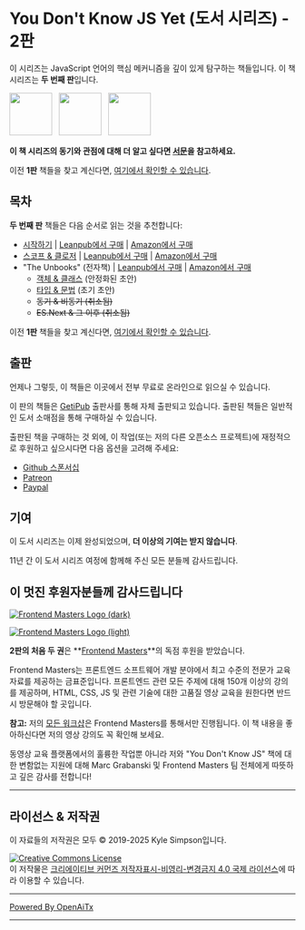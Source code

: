 # You Don't Know JS Yet (도서 시리즈) - 2판

이 시리즈는 JavaScript 언어의 핵심 메커니즘을 깊이 있게 탐구하는 책들입니다. 이 책 시리즈는 **두 번째 판**입니다.

<a href="https://leanpub.com/ydkjsy-get-started"><img src="get-started/images/cover.png" width="75"></a>&nbsp;&nbsp;
<a href="https://leanpub.com/ydkjsy-scope-closures"><img src="scope-closures/images/cover.png" width="75"></a>&nbsp;&nbsp;
<a href="https://leanpub.com/ydkjsy-unbooks"><img src="unbooks-cover.png" width="75"></a>

**이 책 시리즈의 동기와 관점에 대해 더 알고 싶다면 [서문](preface.md)을 참고하세요.**

이전 **1판** 책들을 찾고 계신다면, [여기에서 확인할 수 있습니다](https://github.com/getify/You-Dont-Know-JS/blob/1st-ed/README.md).

## 목차

**두 번째 판** 책들은 다음 순서로 읽는 것을 추천합니다:

* [시작하기](get-started/README.md) | [Leanpub에서 구매](https://leanpub.com/ydkjsy-get-started) | [Amazon에서 구매](https://www.amazon.com/dp/B084BNMN7T)
* [스코프 & 클로저](scope-closures/README.md) | [Leanpub에서 구매](https://leanpub.com/ydkjsy-scope-closures) | [Amazon에서 구매](https://www.amazon.com/dp/B08634PZ3N)
* "The Unbooks" (전자책) | [Leanpub에서 구매](https://leanpub.com/ydkjsy-unbooks) | [Amazon에서 구매](https://www.amazon.com/dp/B0F7H1DN5S)
    - [객체 & 클래스](objects-classes/README.md) (안정화된 초안)
    - [타입 & 문법](types-grammar/README.md) (초기 초안)
    - ~~동기 & 비동기 (취소됨)~~
    - ~~ES.Next & 그 이후 (취소됨)~~

이전 **1판** 책들을 찾고 계신다면, [여기에서 확인할 수 있습니다](https://github.com/getify/You-Dont-Know-JS/blob/1st-ed/README.md).

## 출판

언제나 그렇듯, 이 책들은 이곳에서 전부 무료로 온라인으로 읽으실 수 있습니다.

이 판의 책들은 [GetiPub](https://geti.pub) 출판사를 통해 자체 출판되고 있습니다. 출판된 책들은 일반적인 도서 소매점을 통해 구매하실 수 있습니다.

출판된 책을 구매하는 것 외에, 이 작업(또는 저의 다른 오픈소스 프로젝트)에 재정적으로 후원하고 싶으시다면 다음 옵션을 고려해 주세요:

* [Github 스폰서십](https://github.com/users/getify/sponsorship)
* [Patreon](https://www.patreon.com/getify)
* [Paypal](https://www.paypal.me/getify)

## 기여

이 도서 시리즈는 이제 완성되었으며, **더 이상의 기여는 받지 않습니다**.

11년 간 이 도서 시리즈 여정에 함께해 주신 모든 분들께 감사드립니다.

## 이 멋진 후원자분들께 감사드립니다

[![Frontend Masters Logo (dark)](https://github.com/getify/You-Dont-Know-JS/blob/2nd-ed/external-logos/fem_logo-light.svg)](https://frontendmasters.com#gh-light-mode-only)

[![Frontend Masters Logo (light)](https://github.com/getify/You-Dont-Know-JS/blob/2nd-ed/external-logos/fem_logo.svg)](https://frontendmasters.com#gh-dark-mode-only)

**2판의 처음 두 권**은 **[Frontend Masters](https://frontendmasters.com/?code=simpson)**의 독점 후원을 받았습니다.

Frontend Masters는 프론트엔드 소프트웨어 개발 분야에서 최고 수준의 전문가 교육 자료를 제공하는 금표준입니다. 프론트엔드 관련 모든 주제에 대해 150개 이상의 강의를 제공하며, HTML, CSS, JS 및 관련 기술에 대한 고품질 영상 교육을 원한다면 반드시 방문해야 할 곳입니다.

**참고:** 저의 [모든 워크샵](https://frontendmasters.com/teachers/kyle-simpson?code=simpson)은 Frontend Masters를 통해서만 진행됩니다. 이 책 내용을 좋아하신다면 저의 영상 강의도 꼭 확인해 보세요.

동영상 교육 플랫폼에서의 훌륭한 작업뿐 아니라 저와 "You Don't Know JS" 책에 대한 변함없는 지원에 대해 Marc Grabanski 및 Frontend Masters 팀 전체에게 따뜻하고 깊은 감사를 전합니다!

----

## 라이선스 & 저작권

이 자료들의 저작권은 모두 &copy; 2019-2025 Kyle Simpson입니다.

<a rel="license" href="https://creativecommons.org/licenses/by-nc-nd/4.0/"><img alt="Creative Commons License" style="border-width:0" src="https://i.creativecommons.org/l/by-nc-nd/4.0/88x31.png" /></a><br />이 저작물은 <a rel="license" href="http://creativecommons.org/licenses/by-nc-nd/4.0/">크리에이티브 커먼즈 저작자표시-비영리-변경금지 4.0 국제 라이선스</a>에 따라 이용할 수 있습니다.

---

[Powered By OpenAiTx](https://github.com/OpenAiTx/OpenAiTx)

---